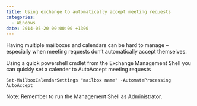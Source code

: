 ```yaml
---
title: Using exchange to automatically accept meeting requests
categories:
  - Windows
date: 2014-05-20 00:00:00 +1300
---
```


Having multiple mailboxes and calendars can be hard to manage &#8211; especially when meeting requests don&#8217;t automatically accept themselves.

Using a quick powershell cmdlet from the Exchange Management Shell you can quickly set a calender to AutoAccept meeting requests

    Set-MailboxCalendarSettings "mailbox name" -AutomateProcessing AutoAccept

Note: Remember to run the Management Shell as Administrator.
